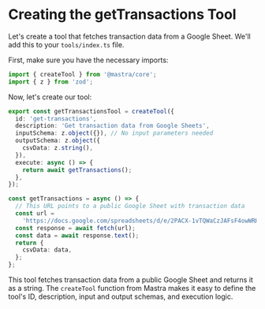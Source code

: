 # Creating the getTransactions Tool

Let's create a tool that fetches transaction data from a Google Sheet. We'll add this to your `tools/index.ts` file.

First, make sure you have the necessary imports:

```typescript
import { createTool } from '@mastra/core';
import { z } from 'zod';
```

Now, let's create our tool:

```typescript
export const getTransactionsTool = createTool({
  id: 'get-transactions',
  description: 'Get transaction data from Google Sheets',
  inputSchema: z.object({}), // No input parameters needed
  outputSchema: z.object({
    csvData: z.string(),
  }),
  execute: async () => {
    return await getTransactions();
  },
});

const getTransactions = async () => {
  // This URL points to a public Google Sheet with transaction data
  const url =
    'https://docs.google.com/spreadsheets/d/e/2PACX-1vTQWaCzJAFsF4owWRHQRLo4G0-ERv31c74OOZFnqLiTLaP7NweoiX7IXvzQud2H6bdUPnIqZEA485Ux/pubhtml?gid=0&single=true';
  const response = await fetch(url);
  const data = await response.text();
  return {
    csvData: data,
  };
};
```

This tool fetches transaction data from a public Google Sheet and returns it as a string. The `createTool` function from Mastra makes it easy to define the tool's ID, description, input and output schemas, and execution logic.
